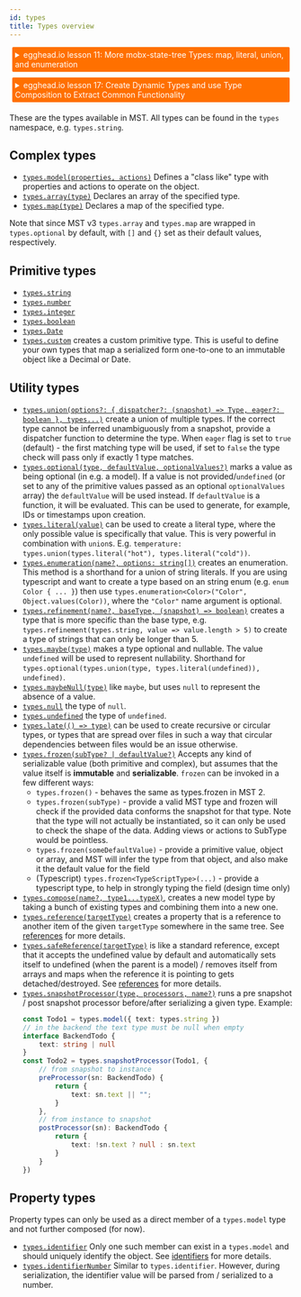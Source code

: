 ```yaml
---
id: types
title: Types overview
---
```


<div id="codefund"></div>

<details>
    <summary style="color: white; background:#ff7000;padding:5px;margin:5px;border-radius:2px">egghead.io lesson 11: More mobx-state-tree Types: map, literal, union, and enumeration</summary>
    <br>
    <div style="padding:5px;">
        <iframe style="border: none;" width=760 height=427  src="https://egghead.io/lessons/react-more-mobx-state-tree-types-map-literal-union-and-enumeration/embed" ></iframe>
    </div>
    <a style="font-style:italic;padding:5px;margin:5px;"  href="https://egghead.io/lessons/react-more-mobx-state-tree-types-map-literal-union-and-enumeration">Hosted on egghead.io</a>
</details>

<details>
    <summary style="color: white; background:#ff7000;padding:5px;margin:5px;border-radius:2px">egghead.io lesson 17: Create Dynamic Types and use Type Composition to Extract Common Functionality</summary>
    <br>
    <div style="padding:5px;">
        <iframe style="border: none;" width=760 height=427  src="https://egghead.io/lessons/react-create-dynamic-types-and-use-type-composition-to-extract-common-functionality/embed" ></iframe>
    </div>
    <a style="font-style:italic;padding:5px;margin:5px;"  href="https://egghead.io/lessons/react-create-dynamic-types-and-use-type-composition-to-extract-common-functionality">Hosted on egghead.io</a>
</details>

These are the types available in MST. All types can be found in the `types` namespace, e.g. `types.string`.

## Complex types

-   [`types.model(properties, actions)`](/API/#model) Defines a "class like" type with properties and actions to operate on the object.
-   [`types.array(type)`](/API/#array) Declares an array of the specified type.
-   [`types.map(type)`](/API/#map) Declares a map of the specified type.

Note that since MST v3 `types.array` and `types.map` are wrapped in `types.optional` by default, with `[]` and `{}` set as their default values, respectively.

## Primitive types

-   [`types.string`](/API/#const-string)
-   [`types.number`](/API/#const-number)
-   [`types.integer`](/API/#const-integer)
-   [`types.boolean`](/API/#const-boolean)
-   [`types.Date`](/API/#const-dateprimitive)
-   [`types.custom`](/API/#custom) creates a custom primitive type. This is useful to define your own types that map a serialized form one-to-one to an immutable object like a Decimal or Date.

## Utility types

-   [`types.union(options?: { dispatcher?: (snapshot) => Type, eager?: boolean }, types...)`](/API/#union) create a union of multiple types. If the correct type cannot be inferred unambiguously from a snapshot, provide a dispatcher function to determine the type. When `eager` flag is set to `true` (default) - the first matching type will be used, if set to `false` the type check will pass only if exactly 1 type matches.
-   [`types.optional(type, defaultValue, optionalValues?)`](/API/#optional) marks a value as being optional (in e.g. a model). If a value is not provided/`undefined` (or set to any of the primitive values passed as an optional `optionalValues` array) the `defaultValue` will be used instead. If `defaultValue` is a function, it will be evaluated. This can be used to generate, for example, IDs or timestamps upon creation.
-   [`types.literal(value)`](/API/#literal) can be used to create a literal type, where the only possible value is specifically that value. This is very powerful in combination with `union`s. E.g. `temperature: types.union(types.literal("hot"), types.literal("cold"))`.
-   [`types.enumeration(name?, options: string[])`](/API/#enumeration) creates an enumeration. This method is a shorthand for a union of string literals. If you are using typescript and want to create a type based on an string enum (e.g. `enum Color { ... }`) then use `types.enumeration<Color>("Color", Object.values(Color))`, where the `"Color"` name argument is optional.
-   [`types.refinement(name?, baseType, (snapshot) => boolean)`](/API/#refinement) creates a type that is more specific than the base type, e.g. `types.refinement(types.string, value => value.length > 5)` to create a type of strings that can only be longer than 5.
-   [`types.maybe(type)`](/API/#maybe) makes a type optional and nullable. The value `undefined` will be used to represent nullability. Shorthand for `types.optional(types.union(type, types.literal(undefined)), undefined)`.
-   [`types.maybeNull(type)`](/API/#maybenull) like `maybe`, but uses `null` to represent the absence of a value.
-   [`types.null`](/API/#const-nulltype) the type of `null`.
-   [`types.undefined`](/API/#const-undefinedtype) the type of `undefined`.
-   [`types.late(() => type)`](/API/#late) can be used to create recursive or circular types, or types that are spread over files in such a way that circular dependencies between files would be an issue otherwise.
-   [`types.frozen(subType? | defaultValue?)`](/API/#frozen) Accepts any kind of serializable value (both primitive and complex), but assumes that the value itself is **immutable** and **serializable**.
    `frozen` can be invoked in a few different ways:
    -   `types.frozen()` - behaves the same as types.frozen in MST 2.
    -   `types.frozen(subType)` - provide a valid MST type and frozen will check if the provided data conforms the snapshot for that type. Note that the type will not actually be instantiated, so it can only be used to check the shape of the data. Adding views or actions to SubType would be pointless.
    -   `types.frozen(someDefaultValue)` - provide a primitive value, object or array, and MST will infer the type from that object, and also make it the default value for the field
    -   (Typescript) `types.frozen<TypeScriptType>(...)` - provide a typescript type, to help in strongly typing the field (design time only)
-   [`types.compose(name?, type1...typeX)`](/API/#compose), creates a new model type by taking a bunch of existing types and combining them into a new one.
-   [`types.reference(targetType)`](/API/#reference) creates a property that is a reference to another item of the given `targetType` somewhere in the same tree. See [references](/concepts/references#references) for more details.
-   [`types.safeReference(targetType)`](/API/#safereference) is like a standard reference, except that it accepts the undefined value by default and automatically sets itself to undefined (when the parent is a model) / removes itself from arrays and maps when the reference it is pointing to gets detached/destroyed. See [references](/concepts/references#references) for more details.
-   [`types.snapshotProcessor(type, processors, name?)`](/API/#snapshotprocessor) runs a pre snapshot / post snapshot processor before/after serializing a given type. Example:
    ```ts
    const Todo1 = types.model({ text: types.string })
    // in the backend the text type must be null when empty
    interface BackendTodo {
        text: string | null
    }
    const Todo2 = types.snapshotProcessor(Todo1, {
        // from snapshot to instance
        preProcessor(sn: BackendTodo) {
            return {
                text: sn.text || "";
            }
        },
        // from instance to snapshot
        postProcessor(sn): BackendTodo {
            return {
                text: !sn.text ? null : sn.text
            }
        }
    })
    ```

## Property types

Property types can only be used as a direct member of a `types.model` type and not further composed (for now).

-   [`types.identifier`](/API/#const-identifier) Only one such member can exist in a `types.model` and should uniquely identify the object. See [identifiers](/concepts/references#identifiers) for more details.
-   [`types.identifierNumber`](/API/#const-identifiernumber) Similar to `types.identifier`. However, during serialization, the identifier value will be parsed from / serialized to a number.

